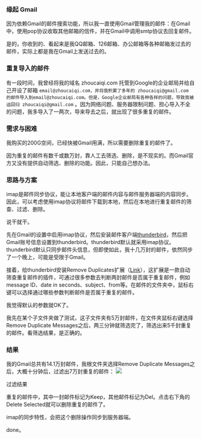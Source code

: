 ### 缘起 Gmail
因为依赖Gmail的邮件搜索功能，所以我一直使用Gmail管理我的邮件：在Gmail中，使用pop协议收取其他邮箱的信件，并在Gmail中调用smtp协议去回复邮件。

是的，你收到的、看起来是我QQ邮箱、126邮箱、办公邮箱等各种邮箱发过去的邮件，实际上都是我在Gmail上发送过去的。

### 重复导入的邮件
有一段时间，我曾经将我的域名 zhoucaiqi.com 托管到Google的企业邮局并给自己开设了邮箱 `email@zhoucaiqi.com，并将我积累了多年的 zhoucaiqi@gmail.com 的邮件导入到email@zhoucaiqi.com。但是，Google企业邮局有各种各样的问题，导致我被迫回归 zhoucaiqi@gmail.com` 。因为网络问题、服务器限制问题、担心导入不全的问题，我多导入了一两次，导来导去之后，就出现了很多重复的邮件。

### 需求与困难
我购买的200G空间，已经快被Gmail用满，所以需要删除重复的邮件了。

因为重复的邮件有数千或数万封，靠人工去筛选、删除，是不现实的。而Gmail官方又没有提供自动筛选、删除的功能。因此，只能自己想办法。

### 思路与方案
imap是邮件同步协议，能让本地客户端的邮件内容与邮件服务器端的内容同步。因此，可以考虑使用imap协议将邮件下载到本地，然后在本地进行重复邮件的筛查、过滤、删除。

说干就干。

先在Gmail的设置中启用imap协议，然后安装邮件客户端[thunderbird](https://www.thunderbird.net/zh-CN/)，然后把Gmail账号信息设置到thunderbird。thunderbird默认就采用imap协议。thunderbird默认只同步邮件头信息，但即使如此，我十几万封的邮件，依然同步了一个晚上，可能是受限于Gmail。

接着，给thunderbird安装Remove Duplicates扩展（[Link](https://addons.thunderbird.net/en-US/thunderbird/addon/remove-duplicates/)），这扩展是一款自动筛查重复邮件的插件，可通过很多参数去判断两封邮件是否属于重复邮件，例如 message ID、date in seconds、subject、from等。在邮件的文件夹中，鼠标右键可以选择通过哪些参数判断邮件是否属于重复的邮件。

我觉得默认的参数就OK了。

我先在某个子文件夹做了测试，这子文件夹有5万封邮件，在文件夹鼠标右键选择Remove Duplicate Messages之后，两三分钟就筛选完了，筛选出来5千封重复的邮件。看筛选结果，是正确的。

### 结果
我的Gmail总共有14.1万封邮件，我根文件夹选择Remove Duplicate Messages之后，大概十分钟后，过滤出7万封重复的邮件：
![](https://cdn.jsdelivr.net/gh/eallion/statics@images/images/20200607125554.png)

过滤结果

重复的邮件中，其中一封邮件标记为Keep，其他邮件标记为Del。点击右下角的Delete Selected就可以删除重复的邮件了。

imap的同步特性，会把这个删除操作同步到服务器端。

done。